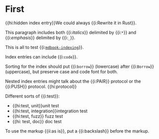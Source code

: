 # First

{{hi:hidden index entry}}We could always {{i:Rewrite it in Rust}}.

This paragraph includes both {{i:*italics*}} delimited by {{i:`*`}} and {{i:_emphasis_}} delimited by {{i:`_`}}.

This is all to test {{i:[`mdbook-indexing`](https://github.com/daviddrysdale/mdbook-indexing)}}.

Index entries can include {{i:`code`}}.

Sorting for the index should put {{i:`borrow`}} (lowercase) after {{i:`Borrow`}} (uppercase), but preserve case and code
font for both.

Nested index entries might talk about the {{i:PAIR}} protocol or the {{i:PUSH}} protocol. {{hi:protocol}}

Different sorts of {{i:test}}:

- {{hi:test, unit}}unit test
- {{hi:test, integration}}integration test
- {{hi:test, fuzz}} fuzz test
- {{hi: test, doc}} doc test

To use the markup \{{ii:as is}}, put a {{i:backslash}} before the markup.
